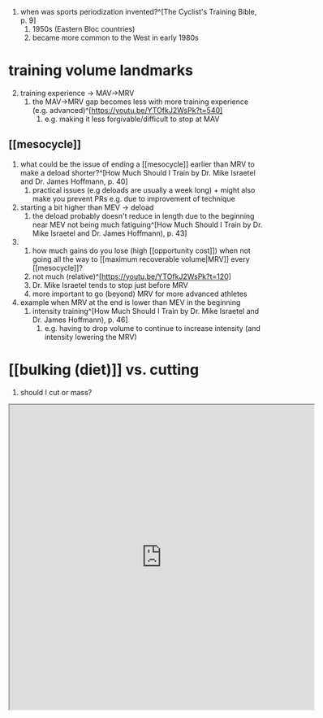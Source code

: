 1. when was sports periodization invented?^[The Cyclist's Training Bible, p. 9]
	1. 1950s (Eastern Bloc countries)
	2. became more common to the West in early 1980s

# training volume landmarks
2. training experience → MAV→MRV
	1. the MAV→MRV gap becomes less with more training experience (e.g. advanced)^[https://youtu.be/YTOfkJ2WsPk?t=540]
		1. e.g. making it less forgivable/difficult to stop at MAV

## [[mesocycle]]
1. what could be the issue of ending a [[mesocycle]] earlier than MRV to make a deload shorter?^[How Much Should I Train by Dr. Mike Israetel and Dr. James Hoffmann, p. 40]
	1. practical issues (e.g deloads are usually a week long) + might also make you prevent PRs  e.g. due to improvement of technique
2. starting a bit higher than MEV → deload
	1. the deload probably doesn't reduce in length due to the beginning near MEV not being much fatiguing^[How Much Should I Train by Dr. Mike Israetel and Dr. James Hoffmann), p. 43]
3. 1. how much gains do you lose (high [[opportunity cost]]) when not going all the way to [[maximum recoverable volume|MRV]] every [[mesocycle]]?
	1. not much (relative)^[https://youtu.be/YTOfkJ2WsPk?t=120]
	2. Dr. Mike Israetel tends to stop just before MRV
	3. more important to go (beyond) MRV for more advanced athletes
4. example when MRV at the end is lower than MEV in the beginning
	1. intensity training^[How Much Should I Train by Dr. Mike Israetel and Dr. James Hoffmann), p. 46]
		1. e.g. having to drop volume to continue to increase intensity (and intensity lowering the MRV)

# [[bulking (diet)]] vs. cutting
1. should I cut or mass?

<iframe src="https://www.instagram.com/p/CPBY_mrr1Zy/" width="600" height="600"></iframe>